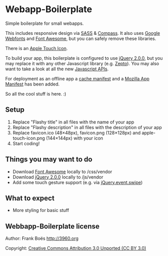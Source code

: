 Webapp-Boilerplate
==================

Simple boilerplate for small webapps.

This includes responsive design via [SASS](http://sass-lang.com/) & [Compass](http://compass-style.org/). It also uses [Google Webfonts](http://www.google.com/fonts/) and [Font Awesome](http://fortawesome.github.io/Font-Awesome/), but you can safely remove these libraries.

There is an [Apple Touch Icon](https://developer.apple.com/library/ios/#documentation/AppleApplications/Reference/SafariWebContent/ConfiguringWebApplications/ConfiguringWebApplications.html).

To build your app, this boilerplate is configured to use [jQuery 2.0.0](http://jquery.com/), but you may replace it with any other Javascript library (e.g. [Zepto](http://zeptojs.com/)). You may also want to take a look at all the new [Javascript APIs](http://alistapart.com/article/environmental-design-with-the-device-api).

For deployment as an offline app a [cache manifest](https://developer.mozilla.org/en/docs/HTML/Using_the_application_cache) and a [Mozilla App Manifest](https://developer.mozilla.org/en-US/docs/Web/Apps/Manifest) has been added.

So all the cool stuff is here. :)

Setup
-----

1. Replace "Flashy title" in all files with the name of your app
2. Replace "Flashy description" in all files with the description of your app
3. Replace favicon.ico (48×48px),  favicon.png (128×128px) and apple-touch-icon.png (144×144px) with your icon
4. Start coding!

Things you may want to do
-------------------------

* Download [Font Awesome](http://fontawesome.io/) locally to /css/vendor
* Download [jQuery 2.0.0](http://jquery.com/) locally to /js/vendor
* Add some touch gesture support (e.g. via [jQuery.event.swipe](http://stephband.info/jquery.event.swipe/))

What to expect
--------------

* More styling for basic stuff

Webbapp-Boilerplate license
----------------------------

Author:    Frank Boës <http://3960.org>

Copyright: [Creative Commons Attribution 3.0 Unported (CC BY 3.0)](http://creativecommons.org/licenses/by/3.0/)